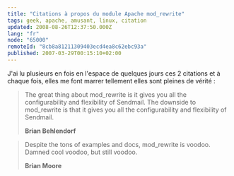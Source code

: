 ```yaml
---
title: "Citations à propos du module Apache mod_rewrite"
tags: geek, apache, amusant, linux, citation
updated: 2008-08-26T12:37:50.000Z
lang: "fr"
node: "65000"
remoteId: "8cb8a81211309403ecd4ea8c62ebc93a"
published: 2007-03-29T00:15:10+02:00
---
```


J'ai lu plusieurs en fois en l'espace de quelques jours ces 2 citations et à chaque fois, elles me font marrer tellement elles sont pleines de vérité :

<blockquote>

The great thing about mod_rewrite is it gives you all the configurability and flexibility of Sendmail. The downside to mod_rewrite is that it gives you all the configurability and flexibility of Sendmail.

**Brian Behlendorf**
</blockquote>

<blockquote>

Despite the tons of examples and docs, mod_rewrite is voodoo. Damned cool voodoo, but still voodoo.

**Brian Moore**
</blockquote>

